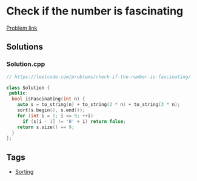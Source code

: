 # Check if the number is fascinating

[Problem link](https://leetcode.com/problems/check-if-the-number-is-fascinating/)

## Solutions


### Solution.cpp
```cpp
// https://leetcode.com/problems/check-if-the-number-is-fascinating/

class Solution {
 public:
  bool isFascinating(int n) {
    auto s = to_string(n) + to_string(2 * n) + to_string(3 * n);
    sort(s.begin(), s.end());
    for (int i = 1; i <= 9; ++i)
      if (s[i - 1] != '0' + i) return false;
    return s.size() == 9;
  }
};
```
## Tags

* [Sorting](/README.md#Sorting)
